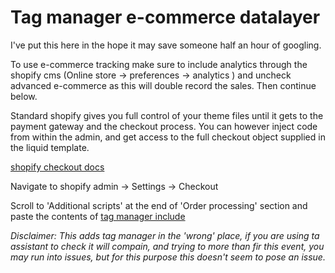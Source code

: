 # Tag manager e-commerce datalayer

I've put this here in the hope it may save someone half an hour of googling.

To use e-commerce tracking make sure to include analytics through the shopify cms (Online store -> preferences -> analytics ) and uncheck advanced e-commerce as this will double record the sales. Then continue below.

Standard shopify gives you full control of your theme files until it gets to the payment gateway and the checkout process.
You can however inject code from within the admin, and get access to the full checkout object supplied in the liquid template.

[shopify checkout docs](https://help.shopify.com/themes/liquid/objects/checkout)

Navigate to shopify admin -> Settings -> Checkout

Scroll to 'Additional scripts' at the end of 'Order processing' section and paste the contents of [tag manager include](tag-manager-include.liquid)

_Disclaimer: This adds tag manager in the 'wrong' place, if you are using ta assistant to check it will compain, and trying to more than fir this event, you may run into issues, but for this purpose this doesn't seem to pose an issue._ 
